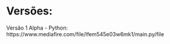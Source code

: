 <h1>Versões:</h1>
Versão 1 Alpha - Python: https://www.mediafire.com/file/lfem545e03w6mk1/main.py/file